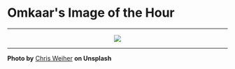 # Omkaar's Image of the Hour

---

<div align="center">

<a href="https://unsplash.com/photos/sunlight-casts-shadows-of-a-hanging-plant-C_jcJEalIUY">
  <img src="https://images.unsplash.com/photo-1748256861912-e2058ccfcb7f?crop=entropy&cs=tinysrgb&fit=max&fm=jpg&ixid=M3w3NjA2Nzh8MHwxfHJhbmRvbXx8fHx8fHx8fDE3NTAxNDcyMDB8&ixlib=rb-4.1.0&q=80&w=1080" style="max-width:100%; height:auto;">
</a>



</div>

---

**Photo by** [Chris Weiher](https://unsplash.com/@chrisvomradio) **on Unsplash**
